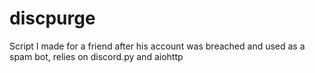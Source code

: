 # discpurge
Script I made for a friend after his account was breached and used as a spam bot, relies on discord.py and aiohttp
